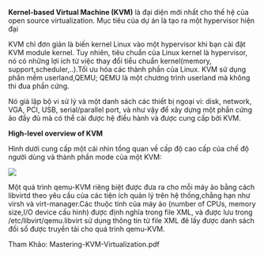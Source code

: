 **Kernel-based Virtual Machine (KVM)** là đại diện mới nhất cho thế hệ của open source virtualization. Mục tiêu của dự án là tạo ra một hypervisor hiện đại

KVM chỉ đơn giản là biến kernel Linux vào một hypervisor khi bạn cài đặt KVM module kernel. Tuy nhiên, tiêu chuẩn của Linux kernel là hypervisor, nó có những lợi ích từ việc thay đổi tiểu chuẩn kernel(memory, support,scheduler,..).Tối ưu hóa các thành phần của Linux. KVM sử dụng phần mềm userland,QEMU; QEMU là một chương trình userland mà không thi đua phần cứng.

Nó giả lập bộ vi sử lý và một danh sách các thiết bị ngoại vi: disk, network, VGA, PCI, USB, serial/parallel port, và như vậy để xây dựng một phần cứng ảo đầy đủ mà có thể cài được hệ điều hành và được cung cấp bởi KVM.

**High-level overview of KVM**

Hình dưới cung cấp một cái nhìn tổng quan về cấp độ cao cấp của chế độ người dùng và thành phần mode của một KVM:

<img src="https://i.imgur.com/cBqiftN.jpg">

Một quá trình qemu-KVM riêng biệt được đưa ra cho mỗi máy ảo bằng cách libvirtd theo yêu cầu của các tiện ích quản lý trên hệ thống,chằng hạn như virsh và virt-manager.Các thuộc tính của máy ảo (number of CPUs, memory size,I/O device cấu hình) được định nghĩa trong file XML, và được lưu trong /etc/libvirt/qemu.libvirt sử dụng thông tin từ file XML đê lấy được danh sách đối số được truyền tải cho quá trình qemu-KVM.

Tham Khảo: Mastering-KVM-Virtualization.pdf


